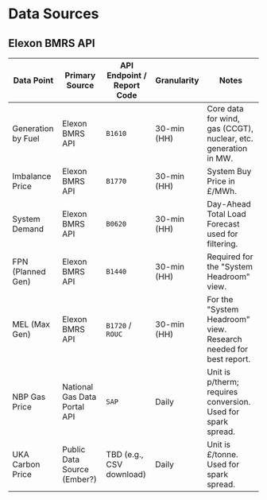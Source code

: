 Data Sources
=============

## Elexon BMRS API

| Data Point           | Primary Source               | API Endpoint / Report Code | Granularity | Notes                                                              |
|----------------------|------------------------------|----------------------------|-------------|--------------------------------------------------------------------|
| Generation by Fuel   | Elexon BMRS API              | `B1610`                    | 30-min (HH) | Core data for wind, gas (CCGT), nuclear, etc. generation in MW.    |
| Imbalance Price      | Elexon BMRS API              | `B1770`                    | 30-min (HH) | System Buy Price in £/MWh.                                         |
| System Demand        | Elexon BMRS API              | `B0620`                    | 30-min (HH) | Day-Ahead Total Load Forecast used for filtering.                  |
| FPN (Planned Gen)    | Elexon BMRS API              | `B1440`                    | 30-min (HH) | Required for the "System Headroom" view.                           |
| MEL (Max Gen)        | Elexon BMRS API              | `B1720` / `ROUC`           | 30-min (HH) | For the "System Headroom" view. Research needed for best report.   |
| NBP Gas Price        | National Gas Data Portal API | `SAP`                      | Daily       | Unit is p/therm; requires conversion. Used for spark spread.       |
| UKA Carbon Price     | Public Data Source (Ember?)  | TBD (e.g., CSV download)   | Daily       | Unit is £/tonne. Used for spark spread.                            |
